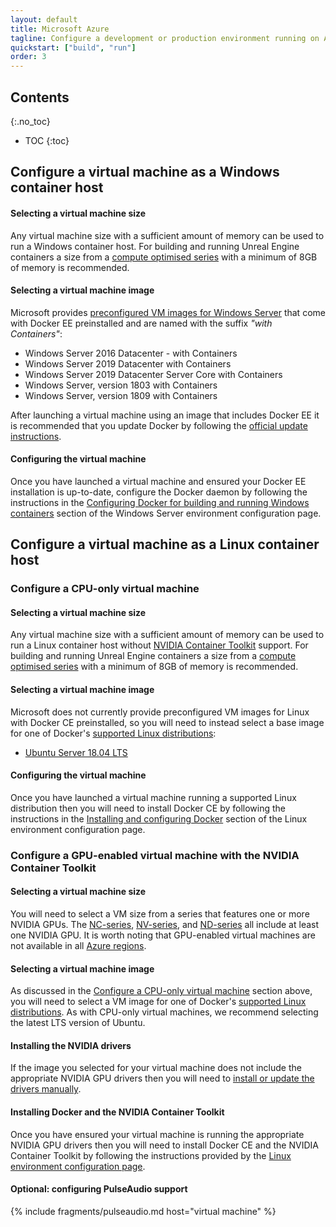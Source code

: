 ```yaml
---
layout: default
title: Microsoft Azure
tagline: Configure a development or production environment running on Azure.
quickstart: ["build", "run"]
order: 3
---
```


## Contents
{:.no_toc}

* TOC
{:toc}


## Configure a virtual machine as a Windows container host

#### Selecting a virtual machine size

Any virtual machine size with a sufficient amount of memory can be used to run a Windows container host. For building and running Unreal Engine containers a size from a [compute optimised series](https://azure.microsoft.com/en-au/pricing/details/virtual-machines/windows/#fsv2-series) with a minimum of 8GB of memory is recommended.

#### Selecting a virtual machine image

Microsoft provides [preconfigured VM images for Windows Server](https://azuremarketplace.microsoft.com/en-us/marketplace/apps/Microsoft.WindowsServer) that come with Docker EE preinstalled and are named with the suffix *"with Containers"*:

- Windows Server 2016 Datacenter - with Containers
- Windows Server 2019 Datacenter with Containers
- Windows Server 2019 Datacenter Server Core with Containers
- Windows Server, version 1803 with Containers
- Windows Server, version 1809 with Containers

After launching a virtual machine using an image that includes Docker EE it is recommended that you update Docker by following the [official update instructions](https://docs.docker.com/install/windows/docker-ee/#update-docker-engine---enterprise).

#### Configuring the virtual machine

Once you have launched a virtual machine and ensured your Docker EE installation is up-to-date, configure the Docker daemon by following the instructions in the [Configuring Docker for building and running Windows containers](./local-windows-server#configuring-docker-for-building-and-running-windows-containers) section of the Windows Server environment configuration page.


## Configure a virtual machine as a Linux container host

### Configure a CPU-only virtual machine

#### Selecting a virtual machine size

Any virtual machine size with a sufficient amount of memory can be used to run a Linux container host without [NVIDIA Container Toolkit](../concepts/nvidia-docker) support. For building and running Unreal Engine containers a size from a [compute optimised series](https://azure.microsoft.com/en-au/pricing/details/virtual-machines/linux/#fsv2-series) with a minimum of 8GB of memory is recommended.

#### Selecting a virtual machine image

Microsoft does not currently provide preconfigured VM images for Linux with Docker CE preinstalled, so you will need to instead select a base image for one of Docker's [supported Linux distributions](https://docs.docker.com/install/#supported-platforms):

- [Ubuntu Server 18.04 LTS](https://azuremarketplace.microsoft.com/en-us/marketplace/apps/Canonical.UbuntuServer1804LTS)

#### Configuring the virtual machine

Once you have launched a virtual machine running a supported Linux distribution then you will need to install Docker CE by following the instructions in the [Installing and configuring Docker](./local-linux#installing-and-configuring-docker) section of the Linux environment configuration page.

### Configure a GPU-enabled virtual machine with the NVIDIA Container Toolkit

#### Selecting a virtual machine size

You will need to select a VM size from a series that features one or more NVIDIA GPUs. The [NC-series](https://azure.microsoft.com/en-au/pricing/details/virtual-machines/linux/#n-series), [NV-series](https://azure.microsoft.com/en-au/pricing/details/virtual-machines/linux/#nv-series), and [ND-series](https://azure.microsoft.com/en-au/pricing/details/virtual-machines/linux/#nd-series) all include at least one NVIDIA GPU. It is worth noting that GPU-enabled virtual machines are not available in all [Azure regions](https://azure.microsoft.com/en-au/global-infrastructure/regions/).

#### Selecting a virtual machine image

As discussed in the [Configure a CPU-only virtual machine](#configure-a-cpu-only-virtual-machine) section above, you will need to select a VM image for one of Docker's [supported Linux distributions](https://docs.docker.com/install/#supported-platforms). As with CPU-only virtual machines, we recommend selecting the latest LTS version of Ubuntu.

#### Installing the NVIDIA drivers

If the image you selected for your virtual machine does not include the appropriate NVIDIA GPU drivers then you will need to [install or update the drivers manually](https://docs.microsoft.com/en-us/azure/virtual-machines/linux/n-series-driver-setup).

#### Installing Docker and the NVIDIA Container Toolkit

Once you have ensured your virtual machine is running the appropriate NVIDIA GPU drivers then you will need to install Docker CE and the NVIDIA Container Toolkit by following the instructions provided by the [Linux environment configuration page](./local-linux).

#### Optional: configuring PulseAudio support

{% include fragments/pulseaudio.md host="virtual machine" %}
